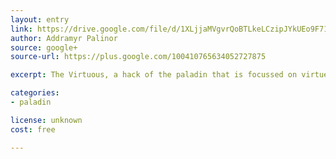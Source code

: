```yaml
---
layout: entry
link: https://drive.google.com/file/d/1XLjjaMVgvrQoBTLkeLCzipJYkUEo9F71/view
author: Addramyr Palinor 
source: google+
source-url: https://plus.google.com/100410765634052727875

excerpt: The Virtuous, a hack of the paladin that is focussed on virtues instead of religion. Backgrounds are inspired by Chinese culture.

categories:
- paladin

license: unknown
cost: free

---
```

